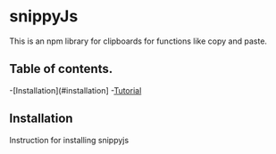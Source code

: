 # snippyJs
This is an npm library for clipboards for functions like copy and paste.

## Table of contents.
-[Installation](#installation]
-[Tutorial](#tutorial)

## Installation
Instruction for installing snippyjs
